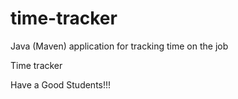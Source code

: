 # time-tracker
Java (Maven) application for tracking time on the job

Time tracker

Have a Good Students!!!
